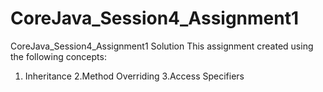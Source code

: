 # CoreJava_Session4_Assignment1
CoreJava_Session4_Assignment1 Solution
This assignment created using the following concepts:
 1. Inheritance
 2.Method Overriding
 3.Access Specifiers
